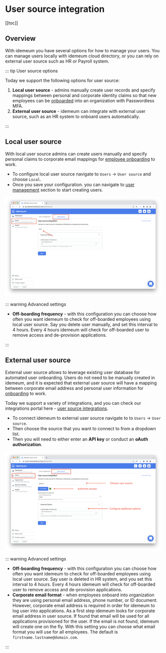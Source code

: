 # User source integration
[[toc]]

## Overview
With idemeum you have several options for how to manage your users. You can manage users locally with idemeum cloud directory, or you can rely on external user source such as HR or Payroll system.

::: tip User source options

Today we support the following options for user source:

1. **Local user source** - admins manually create user records and specify mappings between personal and corporate identity claims so that new employees can be [onboarded](./employee-onboarding.html) into an organization with Passwordless MFA.
2. **External user source** - idemeum can integrate with external user source, such as an HR system to onboard users automatically.

:::

## Local user source

With local user source admins can create users manually and specify personal claims to corporate email mappings for [employee onboarding](/employee-onboarding.html) to work.

* To configure local user source navigate to `Users` -> `User source` and choose `Local`.
* Once you save your configuration. you can navigate to [user management](./user-management.html) section to start creating users.

![User source](./images/local-source.png)

::: warning Advanced settings

* **Off-boarding frequency** - with this configuration you can choose how often you want idemeum to check for off-boarded employees using local user source. Say you delete user manually, and set this interval to 4 hours. Every 4 hours idemeum will check for off-boarded user to remove access and de-provision applications. 

:::

## External user source

External user source allows to leverage existing user database for automated user onboarding. Users do not need to be manually created in idemeum, and it is expected that external user source will have a mapping between corporate email address and personal user information for [onboarding](./employee-onboarding.html) to work. 

Today we support a variety of integrations, and you can check our integrations portal here - [user source integrations](https://integrations.idemeum.com/tag/user-source/). 

* To connect idemeum to external user source navigate to to `Users` -> `User source`.
* Then choose the source that you want to connect to from a dropdown list.
* Then you will need to either enter an **API key** or conduct an **oAuth authorization**.

![User source](./images/user-source.png)

::: warning Advanced settings

* **Off-boarding frequency** - with this configuration you can choose how often you want idemeum to check for off-boarded employees using local user source. Say user is deleted in HR system, and you set this interval to 4 hours. Every 4 hours idemeum will check for off-boarded user to remove access and de-provision applications. 
* **Corporate email format** - when employees onboard into organization they are using personal email address, phone number, or ID document. However, corporate email address is required in order for idemeum to log user into applications. As a first step idemeum looks for corporate email address in user source. If found that email will be used for all applications provisioned for the user. If the email is not found, idemeum will create one on the fly. With this setting you can choose what email format you will use for all employees. The default is `firstname.lastname@domain.com`.

:::
